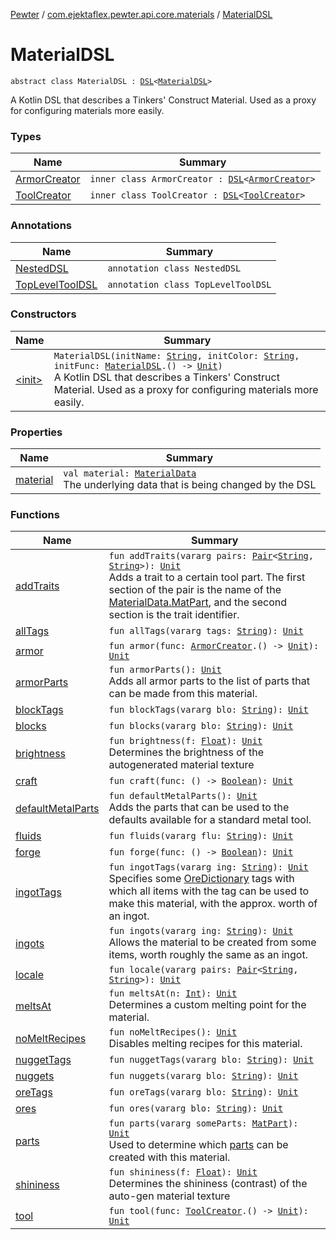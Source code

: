 [Pewter](../../index.md) / [com.ejektaflex.pewter.api.core.materials](../index.md) / [MaterialDSL](./index.md)

# MaterialDSL

`abstract class MaterialDSL : `[`DSL`](../-d-s-l/index.md)`<`[`MaterialDSL`](./index.md)`>`

A Kotlin DSL that describes a Tinkers' Construct Material. Used as a proxy
for configuring materials more easily.

### Types

| Name | Summary |
|---|---|
| [ArmorCreator](-armor-creator/index.md) | `inner class ArmorCreator : `[`DSL`](../-d-s-l/index.md)`<`[`ArmorCreator`](-armor-creator/index.md)`>` |
| [ToolCreator](-tool-creator/index.md) | `inner class ToolCreator : `[`DSL`](../-d-s-l/index.md)`<`[`ToolCreator`](-tool-creator/index.md)`>` |

### Annotations

| Name | Summary |
|---|---|
| [NestedDSL](-nested-d-s-l/index.md) | `annotation class NestedDSL` |
| [TopLevelToolDSL](-top-level-tool-d-s-l/index.md) | `annotation class TopLevelToolDSL` |

### Constructors

| Name | Summary |
|---|---|
| [&lt;init&gt;](-init-.md) | `MaterialDSL(initName: `[`String`](https://kotlinlang.org/api/latest/jvm/stdlib/kotlin/-string/index.html)`, initColor: `[`String`](https://kotlinlang.org/api/latest/jvm/stdlib/kotlin/-string/index.html)`, initFunc: `[`MaterialDSL`](./index.md)`.() -> `[`Unit`](https://kotlinlang.org/api/latest/jvm/stdlib/kotlin/-unit/index.html)`)`<br>A Kotlin DSL that describes a Tinkers' Construct Material. Used as a proxy for configuring materials more easily. |

### Properties

| Name | Summary |
|---|---|
| [material](material.md) | `val material: `[`MaterialData`](../../com.ejektaflex.pewter.api.core.materials.stats/-material-data/index.md)<br>The underlying data that is being changed by the DSL |

### Functions

| Name | Summary |
|---|---|
| [addTraits](add-traits.md) | `fun addTraits(vararg pairs: `[`Pair`](https://kotlinlang.org/api/latest/jvm/stdlib/kotlin/-pair/index.html)`<`[`String`](https://kotlinlang.org/api/latest/jvm/stdlib/kotlin/-string/index.html)`, `[`String`](https://kotlinlang.org/api/latest/jvm/stdlib/kotlin/-string/index.html)`>): `[`Unit`](https://kotlinlang.org/api/latest/jvm/stdlib/kotlin/-unit/index.html)<br>Adds a trait to a certain tool part. The first section of the pair is the name of the [MaterialData.MatPart](../../com.ejektaflex.pewter.api.core.materials.stats/-material-data/-mat-part/index.md), and the second section is the trait identifier. |
| [allTags](all-tags.md) | `fun allTags(vararg tags: `[`String`](https://kotlinlang.org/api/latest/jvm/stdlib/kotlin/-string/index.html)`): `[`Unit`](https://kotlinlang.org/api/latest/jvm/stdlib/kotlin/-unit/index.html) |
| [armor](armor.md) | `fun armor(func: `[`ArmorCreator`](-armor-creator/index.md)`.() -> `[`Unit`](https://kotlinlang.org/api/latest/jvm/stdlib/kotlin/-unit/index.html)`): `[`Unit`](https://kotlinlang.org/api/latest/jvm/stdlib/kotlin/-unit/index.html) |
| [armorParts](armor-parts.md) | `fun armorParts(): `[`Unit`](https://kotlinlang.org/api/latest/jvm/stdlib/kotlin/-unit/index.html)<br>Adds all armor parts to the list of parts that can be made from this material. |
| [blockTags](block-tags.md) | `fun blockTags(vararg blo: `[`String`](https://kotlinlang.org/api/latest/jvm/stdlib/kotlin/-string/index.html)`): `[`Unit`](https://kotlinlang.org/api/latest/jvm/stdlib/kotlin/-unit/index.html) |
| [blocks](blocks.md) | `fun blocks(vararg blo: `[`String`](https://kotlinlang.org/api/latest/jvm/stdlib/kotlin/-string/index.html)`): `[`Unit`](https://kotlinlang.org/api/latest/jvm/stdlib/kotlin/-unit/index.html) |
| [brightness](brightness.md) | `fun brightness(f: `[`Float`](https://kotlinlang.org/api/latest/jvm/stdlib/kotlin/-float/index.html)`): `[`Unit`](https://kotlinlang.org/api/latest/jvm/stdlib/kotlin/-unit/index.html)<br>Determines the brightness of the autogenerated material texture |
| [craft](craft.md) | `fun craft(func: () -> `[`Boolean`](https://kotlinlang.org/api/latest/jvm/stdlib/kotlin/-boolean/index.html)`): `[`Unit`](https://kotlinlang.org/api/latest/jvm/stdlib/kotlin/-unit/index.html) |
| [defaultMetalParts](default-metal-parts.md) | `fun defaultMetalParts(): `[`Unit`](https://kotlinlang.org/api/latest/jvm/stdlib/kotlin/-unit/index.html)<br>Adds the parts that can be used to the defaults available for a standard metal tool. |
| [fluids](fluids.md) | `fun fluids(vararg flu: `[`String`](https://kotlinlang.org/api/latest/jvm/stdlib/kotlin/-string/index.html)`): `[`Unit`](https://kotlinlang.org/api/latest/jvm/stdlib/kotlin/-unit/index.html) |
| [forge](forge.md) | `fun forge(func: () -> `[`Boolean`](https://kotlinlang.org/api/latest/jvm/stdlib/kotlin/-boolean/index.html)`): `[`Unit`](https://kotlinlang.org/api/latest/jvm/stdlib/kotlin/-unit/index.html) |
| [ingotTags](ingot-tags.md) | `fun ingotTags(vararg ing: `[`String`](https://kotlinlang.org/api/latest/jvm/stdlib/kotlin/-string/index.html)`): `[`Unit`](https://kotlinlang.org/api/latest/jvm/stdlib/kotlin/-unit/index.html)<br>Specifies some [OreDictionary](#) tags with which all items with the tag can be used to make this material, with the approx. worth of an ingot. |
| [ingots](ingots.md) | `fun ingots(vararg ing: `[`String`](https://kotlinlang.org/api/latest/jvm/stdlib/kotlin/-string/index.html)`): `[`Unit`](https://kotlinlang.org/api/latest/jvm/stdlib/kotlin/-unit/index.html)<br>Allows the material to be created from some items, worth roughly the same as an ingot. |
| [locale](locale.md) | `fun locale(vararg pairs: `[`Pair`](https://kotlinlang.org/api/latest/jvm/stdlib/kotlin/-pair/index.html)`<`[`String`](https://kotlinlang.org/api/latest/jvm/stdlib/kotlin/-string/index.html)`, `[`String`](https://kotlinlang.org/api/latest/jvm/stdlib/kotlin/-string/index.html)`>): `[`Unit`](https://kotlinlang.org/api/latest/jvm/stdlib/kotlin/-unit/index.html) |
| [meltsAt](melts-at.md) | `fun meltsAt(n: `[`Int`](https://kotlinlang.org/api/latest/jvm/stdlib/kotlin/-int/index.html)`): `[`Unit`](https://kotlinlang.org/api/latest/jvm/stdlib/kotlin/-unit/index.html)<br>Determines a custom melting point for the material. |
| [noMeltRecipes](no-melt-recipes.md) | `fun noMeltRecipes(): `[`Unit`](https://kotlinlang.org/api/latest/jvm/stdlib/kotlin/-unit/index.html)<br>Disables melting recipes for this material. |
| [nuggetTags](nugget-tags.md) | `fun nuggetTags(vararg blo: `[`String`](https://kotlinlang.org/api/latest/jvm/stdlib/kotlin/-string/index.html)`): `[`Unit`](https://kotlinlang.org/api/latest/jvm/stdlib/kotlin/-unit/index.html) |
| [nuggets](nuggets.md) | `fun nuggets(vararg blo: `[`String`](https://kotlinlang.org/api/latest/jvm/stdlib/kotlin/-string/index.html)`): `[`Unit`](https://kotlinlang.org/api/latest/jvm/stdlib/kotlin/-unit/index.html) |
| [oreTags](ore-tags.md) | `fun oreTags(vararg blo: `[`String`](https://kotlinlang.org/api/latest/jvm/stdlib/kotlin/-string/index.html)`): `[`Unit`](https://kotlinlang.org/api/latest/jvm/stdlib/kotlin/-unit/index.html) |
| [ores](ores.md) | `fun ores(vararg blo: `[`String`](https://kotlinlang.org/api/latest/jvm/stdlib/kotlin/-string/index.html)`): `[`Unit`](https://kotlinlang.org/api/latest/jvm/stdlib/kotlin/-unit/index.html) |
| [parts](parts.md) | `fun parts(vararg someParts: `[`MatPart`](../../com.ejektaflex.pewter.api.core.materials.stats/-material-data/-mat-part/index.md)`): `[`Unit`](https://kotlinlang.org/api/latest/jvm/stdlib/kotlin/-unit/index.html)<br>Used to determine which [parts](../../com.ejektaflex.pewter.api.core.materials.stats/-material-data/-mat-part/index.md) can be created with this material. |
| [shininess](shininess.md) | `fun shininess(f: `[`Float`](https://kotlinlang.org/api/latest/jvm/stdlib/kotlin/-float/index.html)`): `[`Unit`](https://kotlinlang.org/api/latest/jvm/stdlib/kotlin/-unit/index.html)<br>Determines the shininess (contrast) of the auto-gen material texture |
| [tool](tool.md) | `fun tool(func: `[`ToolCreator`](-tool-creator/index.md)`.() -> `[`Unit`](https://kotlinlang.org/api/latest/jvm/stdlib/kotlin/-unit/index.html)`): `[`Unit`](https://kotlinlang.org/api/latest/jvm/stdlib/kotlin/-unit/index.html) |
